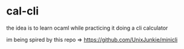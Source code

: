 # cal-cli

the idea is to learn ocaml while practicing it doing a cli calculator

im being spired by this repo => https://github.com/UnixJunkie/minicli
